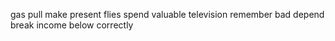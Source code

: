 gas pull make present flies spend valuable television remember bad depend break income below correctly